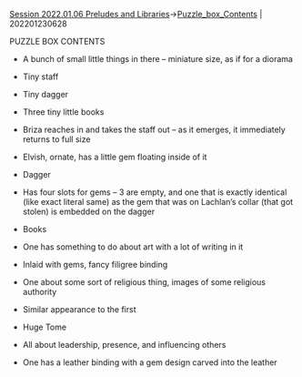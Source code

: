 [Session 2022.01.06 Preludes and Libraries](sessions/notes_matteo_brianedit/Session%202022.01.06%20Preludes%20and%20Libraries.md)->[Puzzle_box_Contents](Insights/Puzzle_box_Contents.md) | 202201230628

PUZZLE BOX CONTENTS

-   A bunch of small little things in there – miniature size, as if for a diorama
    

-   Tiny staff 
    
-   Tiny dagger
    
-   Three tiny little books
    

-   Briza reaches in and takes the staff out – as it emerges, it immediately returns to full size
    

-   Elvish, ornate, has a little gem floating inside of it
    

-   Dagger
    

-   Has four slots for gems – 3 are empty, and one that is exactly identical (like exact literal same) as the gem that was on Lachlan’s collar (that got stolen) is embedded on the dagger
    

-   Books
    

-   One has something to do about art with a lot of writing in it
    

-   Inlaid with gems, fancy filigree binding
    

-   One about some sort of religious thing, images of some religious authority
    

-   Similar appearance to the first
    
-   Huge Tome
    
-   All about leadership, presence, and influencing others
    

-   One has a leather binding with a gem design carved into the leather
